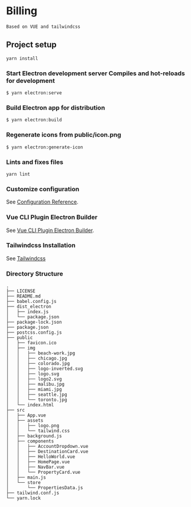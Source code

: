 # Billing
	Based on VUE and tailwindcss
## Project setup
```
yarn install
```

### Start Electron development server Compiles and hot-reloads for development
```
$ yarn electron:serve
```
### Build Electron app for distribution
```shell
$ yarn electron:build
```
### Regenerate icons from public/icon.png
```shell
$ yarn electron:generate-icon
```
### Lints and fixes files
```
yarn lint
```
### Customize configuration
See [Configuration Reference](https://cli.vuejs.org/config/).


### Vue CLI Plugin Electron Builder
See [Vue CLI Plugin Electron Builder](https://nklayman.github.io/vue-cli-plugin-electron-builder/).

### Tailwindcss Installation
See [Tailwindcss](https://tailwindcss.com/docs/installation/)

### Directory Structure
```shell
.
├── LICENSE
├── README.md
├── babel.config.js
├── dist_electron
│   ├── index.js
│   └── package.json
├── package-lock.json
├── package.json
├── postcss.config.js
├── public
│   ├── favicon.ico
│   ├── img
│   │   ├── beach-work.jpg
│   │   ├── chicago.jpg
│   │   ├── colorado.jpg
│   │   ├── logo-inverted.svg
│   │   ├── logo.svg
│   │   ├── logo2.svg
│   │   ├── malibu.jpg
│   │   ├── miami.jpg
│   │   ├── seattle.jpg
│   │   └── toronto.jpg
│   └── index.html
├── src
│   ├── App.vue
│   ├── assets
│   │   ├── logo.png
│   │   └── tailwind.css
│   ├── background.js
│   ├── components
│   │   ├── AccountDropdown.vue
│   │   ├── DestinationCard.vue
│   │   ├── HelloWorld.vue
│   │   ├── HomePage.vue
│   │   ├── NavBar.vue
│   │   └── PropertyCard.vue
│   ├── main.js
│   └── store
│       └── PropertiesData.js
├── tailwind.conf.js
└── yarn.lock
 ```

 